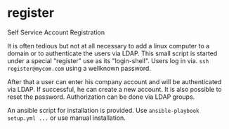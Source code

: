 # register

Self Service Account Registration

It is often tedious but not at all necessary to add a linux computer to a domain or to authenticate the users via LDAP. 
This small script is started under a special "register" use as its "login-shell".
Users log in via. `ssh register@mycom.com` using a wellknown password.

After that a user can enter his company account and will be authenticated via LDAP. 
If successful, he can create a new account. It is also possible to reset the password. Authorization can be done via LDAP groups.

An ansible script for installation is provided. Use `ansible-playbook setup.yml ...` or use manual installation.